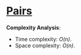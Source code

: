 # [Pairs](https://www.hackerrank.com/challenges/pairs/problem)

__Complexity Analysis__:

* Time complexity: _O(n)_.
* Space complexity: _O(n)_.
